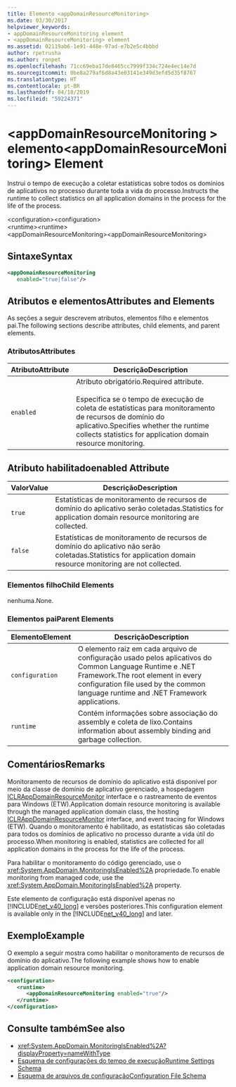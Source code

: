 ```yaml
---
title: Elemento <appDomainResourceMonitoring>
ms.date: 03/30/2017
helpviewer_keywords:
- appDomainResourceMonitoring element
- <appDomainResourceMonitoring> element
ms.assetid: 02119ab6-1e91-448e-97ad-e7b2e5c4bbbd
author: rpetrusha
ms.author: ronpet
ms.openlocfilehash: 71cc69eba17de8465cc7999f334c724e4ec14e7d
ms.sourcegitcommit: 0be8a279af6d8a43e03141e349d3efd5d35f8767
ms.translationtype: HT
ms.contentlocale: pt-BR
ms.lasthandoff: 04/18/2019
ms.locfileid: "59224371"
---
```

# <a name="appdomainresourcemonitoring-element"></a><span data-ttu-id="5cee1-102">\<appDomainResourceMonitoring > elemento</span><span class="sxs-lookup"><span data-stu-id="5cee1-102">\<appDomainResourceMonitoring> Element</span></span>
<span data-ttu-id="5cee1-103">Instrui o tempo de execução a coletar estatísticas sobre todos os domínios de aplicativos no processo durante toda a vida do processo.</span><span class="sxs-lookup"><span data-stu-id="5cee1-103">Instructs the runtime to collect statistics on all application domains in the process for the life of the process.</span></span>  
  
 <span data-ttu-id="5cee1-104">\<configuration></span><span class="sxs-lookup"><span data-stu-id="5cee1-104">\<configuration></span></span>  
<span data-ttu-id="5cee1-105">\<runtime></span><span class="sxs-lookup"><span data-stu-id="5cee1-105">\<runtime></span></span>  
<span data-ttu-id="5cee1-106">\<appDomainResourceMonitoring></span><span class="sxs-lookup"><span data-stu-id="5cee1-106">\<appDomainResourceMonitoring></span></span>  
  
## <a name="syntax"></a><span data-ttu-id="5cee1-107">Sintaxe</span><span class="sxs-lookup"><span data-stu-id="5cee1-107">Syntax</span></span>  
  
```xml  
<appDomainResourceMonitoring    
   enabled="true|false"/>  
```  
  
## <a name="attributes-and-elements"></a><span data-ttu-id="5cee1-108">Atributos e elementos</span><span class="sxs-lookup"><span data-stu-id="5cee1-108">Attributes and Elements</span></span>  
 <span data-ttu-id="5cee1-109">As seções a seguir descrevem atributos, elementos filho e elementos pai.</span><span class="sxs-lookup"><span data-stu-id="5cee1-109">The following sections describe attributes, child elements, and parent elements.</span></span>  
  
### <a name="attributes"></a><span data-ttu-id="5cee1-110">Atributos</span><span class="sxs-lookup"><span data-stu-id="5cee1-110">Attributes</span></span>  
  
|<span data-ttu-id="5cee1-111">Atributo</span><span class="sxs-lookup"><span data-stu-id="5cee1-111">Attribute</span></span>|<span data-ttu-id="5cee1-112">Descrição</span><span class="sxs-lookup"><span data-stu-id="5cee1-112">Description</span></span>|  
|---------------|-----------------|  
|`enabled`|<span data-ttu-id="5cee1-113">Atributo obrigatório.</span><span class="sxs-lookup"><span data-stu-id="5cee1-113">Required attribute.</span></span><br /><br /> <span data-ttu-id="5cee1-114">Especifica se o tempo de execução de coleta de estatísticas para monitoramento de recursos de domínio do aplicativo.</span><span class="sxs-lookup"><span data-stu-id="5cee1-114">Specifies whether the runtime collects statistics for application domain resource monitoring.</span></span>|  
  
## <a name="enabled-attribute"></a><span data-ttu-id="5cee1-115">Atributo habilitado</span><span class="sxs-lookup"><span data-stu-id="5cee1-115">enabled Attribute</span></span>  
  
|<span data-ttu-id="5cee1-116">Valor</span><span class="sxs-lookup"><span data-stu-id="5cee1-116">Value</span></span>|<span data-ttu-id="5cee1-117">Descrição</span><span class="sxs-lookup"><span data-stu-id="5cee1-117">Description</span></span>|  
|-----------|-----------------|  
|`true`|<span data-ttu-id="5cee1-118">Estatísticas de monitoramento de recursos de domínio do aplicativo serão coletadas.</span><span class="sxs-lookup"><span data-stu-id="5cee1-118">Statistics for application domain resource monitoring are collected.</span></span>|  
|`false`|<span data-ttu-id="5cee1-119">Estatísticas de monitoramento de recursos de domínio do aplicativo não serão coletadas.</span><span class="sxs-lookup"><span data-stu-id="5cee1-119">Statistics for application domain resource monitoring are not collected.</span></span>|  
  
### <a name="child-elements"></a><span data-ttu-id="5cee1-120">Elementos filho</span><span class="sxs-lookup"><span data-stu-id="5cee1-120">Child Elements</span></span>  
 <span data-ttu-id="5cee1-121">nenhuma.</span><span class="sxs-lookup"><span data-stu-id="5cee1-121">None.</span></span>  
  
### <a name="parent-elements"></a><span data-ttu-id="5cee1-122">Elementos pai</span><span class="sxs-lookup"><span data-stu-id="5cee1-122">Parent Elements</span></span>  
  
|<span data-ttu-id="5cee1-123">Elemento</span><span class="sxs-lookup"><span data-stu-id="5cee1-123">Element</span></span>|<span data-ttu-id="5cee1-124">Descrição</span><span class="sxs-lookup"><span data-stu-id="5cee1-124">Description</span></span>|  
|-------------|-----------------|  
|`configuration`|<span data-ttu-id="5cee1-125">O elemento raiz em cada arquivo de configuração usado pelos aplicativos do Common Language Runtime e .NET Framework.</span><span class="sxs-lookup"><span data-stu-id="5cee1-125">The root element in every configuration file used by the common language runtime and .NET Framework applications.</span></span>|  
|`runtime`|<span data-ttu-id="5cee1-126">Contém informações sobre associação do assembly e coleta de lixo.</span><span class="sxs-lookup"><span data-stu-id="5cee1-126">Contains information about assembly binding and garbage collection.</span></span>|  
  
## <a name="remarks"></a><span data-ttu-id="5cee1-127">Comentários</span><span class="sxs-lookup"><span data-stu-id="5cee1-127">Remarks</span></span>  
 <span data-ttu-id="5cee1-128">Monitoramento de recursos de domínio do aplicativo está disponível por meio da classe de domínio de aplicativo gerenciado, a hospedagem [ICLRAppDomainResourceMonitor](../../../../../docs/framework/unmanaged-api/hosting/iclrappdomainresourcemonitor-interface.md) interface e o rastreamento de eventos para Windows (ETW).</span><span class="sxs-lookup"><span data-stu-id="5cee1-128">Application domain resource monitoring is available through the managed application domain class, the hosting [ICLRAppDomainResourceMonitor](../../../../../docs/framework/unmanaged-api/hosting/iclrappdomainresourcemonitor-interface.md) interface, and event tracing for Windows (ETW).</span></span> <span data-ttu-id="5cee1-129">Quando o monitoramento é habilitado, as estatísticas são coletadas para todos os domínios de aplicativo no processo durante a vida útil do processo.</span><span class="sxs-lookup"><span data-stu-id="5cee1-129">When monitoring is enabled, statistics are collected for all application domains in the process for the life of the process.</span></span>  
  
 <span data-ttu-id="5cee1-130">Para habilitar o monitoramento do código gerenciado, use o <xref:System.AppDomain.MonitoringIsEnabled%2A> propriedade.</span><span class="sxs-lookup"><span data-stu-id="5cee1-130">To enable monitoring from managed code, use the <xref:System.AppDomain.MonitoringIsEnabled%2A> property.</span></span>  
  
 <span data-ttu-id="5cee1-131">Este elemento de configuração está disponível apenas no [!INCLUDE[net_v40_long](../../../../../includes/net-v40-long-md.md)] e versões posteriores.</span><span class="sxs-lookup"><span data-stu-id="5cee1-131">This configuration element is available only in the [!INCLUDE[net_v40_long](../../../../../includes/net-v40-long-md.md)] and later.</span></span>  
  
## <a name="example"></a><span data-ttu-id="5cee1-132">Exemplo</span><span class="sxs-lookup"><span data-stu-id="5cee1-132">Example</span></span>  
 <span data-ttu-id="5cee1-133">O exemplo a seguir mostra como habilitar o monitoramento de recursos de domínio do aplicativo.</span><span class="sxs-lookup"><span data-stu-id="5cee1-133">The following example shows how to enable application domain resource monitoring.</span></span>  
  
```xml  
<configuration>  
   <runtime>  
      <appDomainResourceMonitoring enabled="true"/>  
   </runtime>  
</configuration>  
```  
  
## <a name="see-also"></a><span data-ttu-id="5cee1-134">Consulte também</span><span class="sxs-lookup"><span data-stu-id="5cee1-134">See also</span></span>

- <xref:System.AppDomain.MonitoringIsEnabled%2A?displayProperty=nameWithType>
- [<span data-ttu-id="5cee1-135">Esquema de configurações do tempo de execução</span><span class="sxs-lookup"><span data-stu-id="5cee1-135">Runtime Settings Schema</span></span>](../../../../../docs/framework/configure-apps/file-schema/runtime/index.md)
- [<span data-ttu-id="5cee1-136">Esquema de arquivos de configuração</span><span class="sxs-lookup"><span data-stu-id="5cee1-136">Configuration File Schema</span></span>](../../../../../docs/framework/configure-apps/file-schema/index.md)
